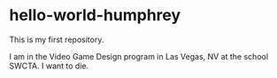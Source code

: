 # hello-world-humphrey
This is my first repository.

I am in the Video Game Design program in Las Vegas, NV at the school SWCTA.
I want to die.
